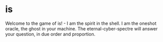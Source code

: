 # is
Welcome to the game of is! - I am the spirit in the shell. I am the oneshot oracle, the ghost in your machine. The eternal-cyber-spectre will answer your question, in due order and proportion.


